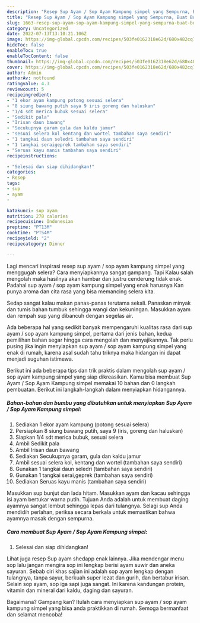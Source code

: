 ```yaml
---
description: "Resep Sup Ayam / Sop Ayam Kampung simpel yang Sempurna, Buat Buka Puasa Bikin Ngiler"
title: "Resep Sup Ayam / Sop Ayam Kampung simpel yang Sempurna, Buat Buka Puasa Bikin Ngiler"
slug: 1663-resep-sup-ayam-sop-ayam-kampung-simpel-yang-sempurna-buat-buka-puasa-bikin-ngiler
category: Uncategorized
date: 2022-07-13T13:10:21.106Z
image: https://img-global.cpcdn.com/recipes/503fe0162318e62d/680x482cq70/sup-ayam-sop-ayam-kampung-simpel-foto-resep-utama.jpg
hideToc: false
enableToc: true
enableTocContent: false
thumbnail: https://img-global.cpcdn.com/recipes/503fe0162318e62d/680x482cq70/sup-ayam-sop-ayam-kampung-simpel-foto-resep-utama.jpg
cover: https://img-global.cpcdn.com/recipes/503fe0162318e62d/680x482cq70/sup-ayam-sop-ayam-kampung-simpel-foto-resep-utama.jpg
author: Admin
authorAv: notfound
ratingvalue: 4.3
reviewcount: 5
recipeingredient:
- "1 ekor ayam kampung potong sesuai selera"
- "8 siung bawang putih saya 9 iris goreng dan haluskan"
- "1/4 sdt merica bubuk sesuai selera"
- "Sedikit pala"
- "Irisan daun bawang"
- "Secukupnya garam gula dan kaldu jamur"
- "sesuai selera kol kentang dan wortel tambahan saya sendiri"
- "1 tangkai daun seledri tambahan saya sendiri"
- "1 tangkai seraigeprek tambahan saya sendiri"
- "Seruas kayu manis tambahan saya sendiri"
recipeinstructions:

- "Selesai dan siap dihidangkan!"
categories:
- Resep
tags:
- sup
- ayam
- 

katakunci: sup ayam  
nutrition: 278 calories
recipecuisine: Indonesian
preptime: "PT13M"
cooktime: "PT54M"
recipeyield: "2"
recipecategory: Dinner

---
```



Lagi mencari inspirasi resep sup ayam / sop ayam kampung simpel yang menggugah selera? Cara menyiapkannya sangat gampang. Tapi Kalau salah mengolah maka hasilnya akan hambar dan justru cenderung tidak enak. Padahal sup ayam / sop ayam kampung simpel yang enak harusnya Kan punya aroma dan cita rasa yang bisa memancing selera kita.


Sedap sangat kalau makan panas-panas terutama sekali. Panaskan minyak dan tumis bahan tumbuk sehingga wangi dan kekuningan. Masukkan ayam dan rempah sup yang dibancuh dengan segelas air.

Ada beberapa hal yang sedikit banyak mempengaruhi kualitas rasa dari sup ayam / sop ayam kampung simpel, pertama dari jenis bahan, kedua pemilihan bahan segar hingga cara mengolah dan menyajikannya. Tak perlu pusing jika ingin menyiapkan sup ayam / sop ayam kampung simpel yang enak di rumah, karena asal sudah tahu triknya maka hidangan ini dapat menjadi suguhan istimewa.


Berikut ini ada beberapa tips dan trik praktis dalam mengolah sup ayam / sop ayam kampung simpel yang siap dikreasikan. Kamu bisa membuat Sup Ayam / Sop Ayam Kampung simpel memakai 10 bahan dan 0 langkah pembuatan. Berikut ini langkah-langkah dalam menyiapkan hidangannya.

<!--inarticleads1-->

##### Bahan-bahan dan bumbu yang dibutuhkan untuk menyiapkan Sup Ayam / Sop Ayam Kampung simpel:

1. Sediakan 1 ekor ayam kampung (potong sesuai selera)
1. Persiapkan 8 siung bawang putih, saya 9 (iris, goreng dan haluskan)
1. Siapkan 1/4 sdt merica bubuk, sesuai selera
1. Ambil Sedikit pala
1. Ambil Irisan daun bawang
1. Sediakan Secukupnya garam, gula dan kaldu jamur
1. Ambil sesuai selera kol, kentang dan wortel (tambahan saya sendiri)
1. Gunakan 1 tangkai daun seledri (tambahan saya sendiri)
1. Gunakan 1 tangkai serai,geprek (tambahan saya sendiri)
1. Sediakan Seruas kayu manis (tambahan saya sendiri)


Masukkan sup bunjut dan lada hitam. Masukkan ayam dan kacau sehingga isi ayam bertukar warna putih. Tujuan Anda adalah untuk membuat daging ayamnya sangat lembut sehingga lepas dari tulangnya. Selagi sup Anda mendidih perlahan, periksa secara berkala untuk memastikan bahwa ayamnya masak dengan sempurna. 

<!--inarticleads2-->

##### Cara membuat Sup Ayam / Sop Ayam Kampung simpel:


1. Selesai dan siap dihidangkan!

Lihat juga resep Sup ayam shedapp enak lainnya. Jika mendengar menu sop lalu jangan mengira sop ini lengkap berisi ayam suwir dan aneka sayuran. Sebab ciri khas sajian ini adalah sop ayam lengkap dengan tulangnya, tanpa sayur, berkuah super lezat dan gurih, dan bertabur irisan. Selain sop ayam, sop iga sapi juga sangat. Ini karena kandungan protein, vitamin dan mineral dari kaldu, daging dan sayuran. 

Bagaimana? Gampang kan? Itulah cara menyiapkan sup ayam / sop ayam kampung simpel yang bisa anda praktikkan di rumah. Semoga bermanfaat dan selamat mencoba!
